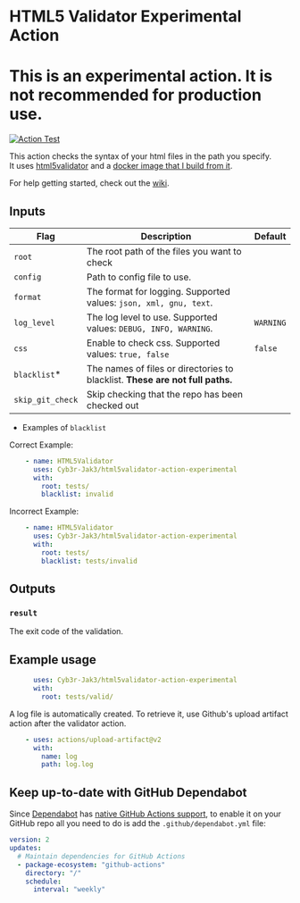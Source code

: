 # HTML5 Validator Experimental Action

# This is an experimental action. It is not recommended for production use.

[![Action Test](https://github.com/Cyb3r-Jak3/html5validator-action-experimental/actions/workflows/action-test.yml/badge.svg)](https://github.com/Cyb3r-Jak3/html5validator-action-experimental/actions/workflows/action-test.yml)

This action checks the syntax of your html files in the path you specify.  
It uses [html5validator](https://github.com/svenkreiss/html5validator) and a [docker image that I build from it](https://github.com/Cyb3r-Jak3/html5validator-docker).

For help getting started, check out the [wiki](https://github.com/Cyb3r-Jak3/html5validator-action/wiki/Getting-Started).

## Inputs

| Flag             | Description                                                                   | Default   |
|------------------|-------------------------------------------------------------------------------|-----------|
| `root`           | The root path of the files you want to check                                  |           |
| `config`         | Path to config file to use.                                                   |           |
| `format`         | The format for logging. Supported values: `json, xml, gnu, text`.             |           |
| `log_level`      | The log level to use. Supported values: `DEBUG, INFO, WARNING`.               | `WARNING` |
| `css`            | Enable to check css. Supported values: `true, false`                          | `false`   |
| `blacklist`*     | The names of files or directories to blacklist. **These are not full paths.** |           |
| `skip_git_check` | Skip checking that the repo has been checked out                              |           |

* Examples of `blacklist`

Correct Example:

```yaml
    - name: HTML5Validator
      uses: Cyb3r-Jak3/html5validator-action-experimental
      with:
        root: tests/
        blacklist: invalid
```

Incorrect Example:

```yaml
    - name: HTML5Validator
      uses: Cyb3r-Jak3/html5validator-action-experimental
      with:
        root: tests/
        blacklist: tests/invalid
```

## Outputs

### `result`

The exit code of the validation.

## Example usage

```yaml
      uses: Cyb3r-Jak3/html5validator-action-experimental
      with:
        root: tests/valid/
```

A log file is automatically created. To retrieve it, use Github's upload artifact action after the validator action.

```yaml
    - uses: actions/upload-artifact@v2
      with:
        name: log
        path: log.log
```

## Keep up-to-date with GitHub Dependabot

Since [Dependabot](https://docs.github.com/en/github/administering-a-repository/keeping-your-actions-up-to-date-with-github-dependabot)
has [native GitHub Actions support](https://docs.github.com/en/github/administering-a-repository/configuration-options-for-dependency-updates#package-ecosystem),
to enable it on your GitHub repo all you need to do is add the `.github/dependabot.yml` file:

```yaml
version: 2
updates:
  # Maintain dependencies for GitHub Actions
  - package-ecosystem: "github-actions"
    directory: "/"
    schedule:
      interval: "weekly"
```
